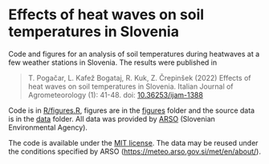 # Effects of heat waves on soil temperatures in Slovenia

Code and figures for an analysis of soil temperatures during heatwaves at a few weather stations in Slovenia. The results were published in 

> T. Pogačar, L. Kafež Bogataj, R. Kuk, Z. Črepinšek (2022) Effects of heat waves on soil temperatures in Slovenia. Italian Journal of Agrometeorology (1): 41-48. doi: [10.36253/ijam-1388](https://doi.org/10.36253/ijam-1388)

Code is in [R/figures.R](/R/figures.R), figures are in the [figures](/figures) folder and the source data is in the [data](/data) folder. All data was provided by [ARSO](https://www.arso.gov.si) (Slovenian Environmental Agency).

The code is available under the [MIT license](https://opensource.org/licenses/MIT). The data may be reused under the conditions specified by ARSO (https://meteo.arso.gov.si/met/en/about/).
